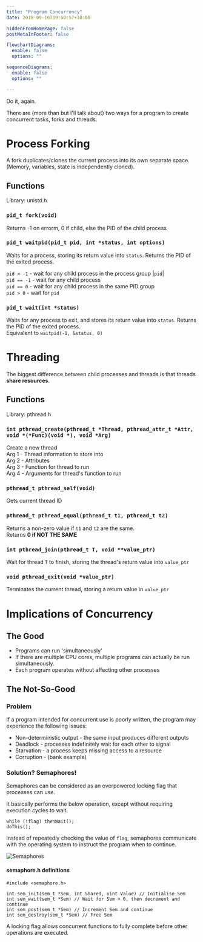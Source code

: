 ```yaml
---
title: "Program Concurrency"
date: 2018-09-16T19:50:57+10:00

hiddenFromHomePage: false
postMetaInFooter: false

flowchartDiagrams:
  enable: false
  options: ""

sequenceDiagrams: 
  enable: false
  options: ""

---
```


Do it, again.

There are (more than but I'll talk about) two ways for a program to create concurrent tasks, forks and threads.

# Process Forking
A fork duplicates/clones the current process into its own separate space.  
(Memory, variables, state is independently cloned).

## Functions
Library: unistd.h  

### `pid_t fork(void)`  
Returns -1 on errorm, 0 if child, else the PID of the child process

### `pid_t waitpid(pid_t pid, int *status, int options)`
Waits for a process, storing its return value into `status`. Returns the PID of the exited process.  

`pid < -1` - wait for any child process in the process group |`pid`|  
`pid == -1` - wait for any child process  
`pid == 0` - wait for any child process in the same PID group  
`pid > 0` - wait for `pid`  

### `pid_t wait(int *status)`
Waits for any process to exit, and stores its return value into `status`. Returns the PID of the exited process.  
Equivalent to `waitpid(-1, &status, 0)`

# Threading
The biggest difference between child processes and threads is that threads **share resources**.

## Functions
Library: pthread.h

### `int pthread_create(pthread_t *Thread, pthread_attr_t *Attr, void *(*Func)(void *), void *Arg)`
Create a new thread  
Arg 1 - Thread information to store into  
Arg 2 - Attributes  
Arg 3 - Function for thread to run  
Arg 4 - Arguments for thread's function to run  

### `pthread_t pthread_self(void)`
Gets current thread ID

### `pthread_t pthread_equal(pthread_t t1, pthread_t t2)`
Returns a non-zero value if `t1` and `t2` are the same.  
Returns **0 if NOT THE SAME**

### `int pthread_join(pthread_t T, void **value_ptr)`
Wait for thread `T` to finish, storing the thread's return value into `value_ptr`

### `void pthread_exit(void *value_ptr)`
Terminates the current thread, storing a return value in `value_ptr`

# Implications of Concurrency
## The Good
* Programs can run 'simultaneously'
* If there are multiple CPU cores, multiple programs can actually be run simultaneously.
* Each program operates without affecting other processes
## The Not-So-Good
### Problem
If a program intended for concurrent use is poorly written, the program may experience the following issues:  
* Non-deterministic output - the same input produces different outputs
* Deadlock - processes indefinitely wait for each other to signal
* Starvation - a process keeps missing access to a resource
* Corruption - (bank example)

### Solution? Semaphores!
Semaphores can be considered as an overpowered locking flag that processes can use.  

It basically performs the below operation, except without requiring execution cycles to wait.
```
while (!flag) thenWait();
doThis();
```
Instead of repeatedly checking the value of `flag`, semaphores communicate with the operating system to instruct the program when to continue.

![Semaphores](/img/semaphores.png)

#### semaphore.h definitions
```
#include <semaphore.h>

int sem_init(sem_t *Sem, int Shared, uint Value) // Initialise Sem
int sem_wait(sem_t *Sem) // Wait for Sem > 0, then decrement and continue
int sem_post(sem_t *Sem) // Increment Sem and continue
int sem_destroy(sem_t *Sem) // Free Sem
```

A locking flag allows concurrent functions to fully complete before other operations are executed.